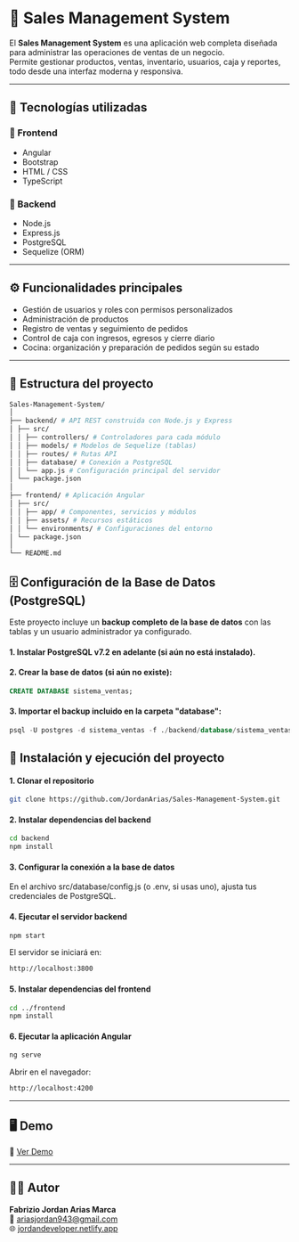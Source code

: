 # 🧾 Sales Management System

El **Sales Management System** es una aplicación web completa diseñada para administrar las operaciones de ventas de un negocio.  
Permite gestionar productos, ventas, inventario, usuarios, caja y reportes, todo desde una interfaz moderna y responsiva.

---

## 🚀 Tecnologías utilizadas

### 🔹 Frontend
- Angular  
- Bootstrap  
- HTML / CSS  
- TypeScript  

### 🔹 Backend
- Node.js  
- Express.js  
- PostgreSQL  
- Sequelize (ORM)  

---

## ⚙️ Funcionalidades principales

- Gestión de usuarios y roles con permisos personalizados  
- Administración de productos 
- Registro de ventas y seguimiento de pedidos  
- Control de caja con ingresos, egresos y cierre diario   
- Cocina: organización y preparación de pedidos según su estado  

---

## 🧩 Estructura del proyecto

```bash
Sales-Management-System/
│
├── backend/ # API REST construida con Node.js y Express
│ ├── src/
│ │ ├── controllers/ # Controladores para cada módulo
│ │ ├── models/ # Modelos de Sequelize (tablas)
│ │ ├── routes/ # Rutas API
│ │ ├── database/ # Conexión a PostgreSQL
│ │ └── app.js # Configuración principal del servidor
│ └── package.json
│
├── frontend/ # Aplicación Angular
│ ├── src/
│ │ ├── app/ # Componentes, servicios y módulos
│ │ ├── assets/ # Recursos estáticos
│ │ └── environments/ # Configuraciones del entorno
│ └── package.json
│
└── README.md
```
## 🗄️ Configuración de la Base de Datos (PostgreSQL)
Este proyecto incluye un **backup completo de la base de datos** con las tablas y un usuario administrador ya configurado.

#### 1. Instalar PostgreSQL v7.2 en adelante (si aún no está instalado).
#### 2. Crear la base de datos (si aún no existe):
   ```sql
   CREATE DATABASE sistema_ventas;
  ```
#### 3. Importar el backup incluido en la carpeta "database": 
   ```sql
psql -U postgres -d sistema_ventas -f ./backend/database/sistema_ventas_backup.sql
  ```
## 🧰 Instalación y ejecución del proyecto
#### 1. Clonar el repositorio
```bash
git clone https://github.com/JordanArias/Sales-Management-System.git
```
#### 2. Instalar dependencias del backend
```bash
cd backend
npm install

```
#### 3. Configurar la conexión a la base de datos
En el archivo src/database/config.js (o .env, si usas uno), ajusta tus credenciales de PostgreSQL.

#### 4. Ejecutar el servidor backend
```bash
npm start
```
El servidor se iniciará en:
```bash
http://localhost:3800
```
#### 5. Instalar dependencias del frontend
```bash
cd ../frontend
npm install
```
#### 6. Ejecutar la aplicación Angular
```bash
ng serve
```
Abrir en el navegador:
```bash
http://localhost:4200
```
---

## 🖥️ Demo
🔗 [Ver Demo](https://youtu.be/VcgF9fBmzpk)

---

## 👨‍💻 Autor
**Fabrizio Jordan Arias Marca**  
📧 ariasjordan943@gmail.com  
🌐 [jordandeveloper.netlify.app](https://jordandeveloper.netlify.app)
